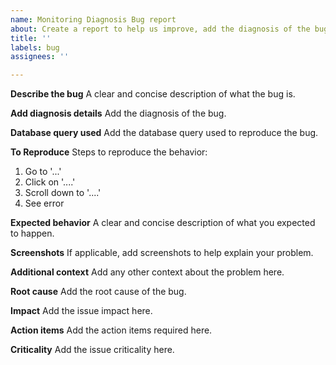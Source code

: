 ```yaml
---
name: Monitoring Diagnosis Bug report
about: Create a report to help us improve, add the diagnosis of the bug
title: ''
labels: bug
assignees: ''

---
```


**Describe the bug**
A clear and concise description of what the bug is.

**Add diagnosis details**
Add the diagnosis of the bug.

**Database query used**
Add the database query used to reproduce the bug.

**To Reproduce**
Steps to reproduce the behavior:
1. Go to '...'
2. Click on '....'
3. Scroll down to '....'
4. See error

**Expected behavior**
A clear and concise description of what you expected to happen.

**Screenshots**
If applicable, add screenshots to help explain your problem.

**Additional context**
Add any other context about the problem here.

**Root cause**
Add the root cause of the bug.

**Impact**
Add the issue impact here.

**Action items**
Add the action items required here.

**Criticality**
Add the issue criticality here.
